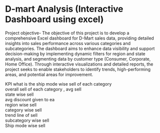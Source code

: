 # D-mart Analysis (Interactive Dashboard using excel)
Project objective-
The objective of this project is to develop a comprehensive Excel dashboard for D-Mart sales data, providing detailed insights into sales performance across various categories and subcategories. The dashboard aims to enhance data visibility and support decision-making by implementing dynamic filters for region and state analysis, and segmenting data by customer type (Consumer, Corporate, Home Office). Through interactive visualizations and detailed reports, the project seeks to enable stakeholders to identify trends, high-performing areas, and potential areas for improvement.

KPI
what is the ship mode wise sell of each category 			
overall sell of each category , avg sell 			
state wise sell			
avg discount given to ea			
region wise sell			
category wise sell			
trend line of sell 			
subcategory wise sell			
Ship mode wise sell			


